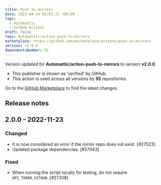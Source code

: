 ```yaml
---
title: Push to mirrors
date: 2023-08-24 03:03:21 +00:00
tags:
  - Automattic
  - GitHub Actions
draft: false
repo: Automattic/action-push-to-mirrors
marketplace: https://github.com/marketplace/actions/push-to-mirrors
version: v2.0.0
dependentsNumber: 55
---
```



Version updated for **Automattic/action-push-to-mirrors** to version **v2.0.0**.
- This publisher is shown as 'verified' by GitHub.
- This action is used across all versions by **55** repositories.

Go to the [GitHub Marketplace](https://github.com/marketplace/actions/push-to-mirrors) to find the latest changes.

## Release notes

## 2.0.0 - 2022-11-23
### Changed
- It is now considered an error if the mirror repo does not exist. [#27523]
- Updated package dependencies. [#27043]

### Fixed
- When running the script locally for testing, do not require `API_TOKEN_GITHUB`. [#27208]
